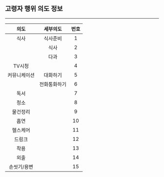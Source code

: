 ## 고령자 행위 의도 정보
------------------------------------------------------------------------------
|    의도     |   세부의도   |번호|
|:----------:|:------------:|:---:|
|식사|식사준비|1|
||식사|2|
||다과|3|
|TV시청||4|
|커뮤니케이션|대화하기|5|
||전화통화하기|6|
|독서||7|
|청소||8|
|물건정리||9|
|홉연||10|
|헬스케어||11|
|드링크||12|
|착용||13|
|외출||14|
|손씻기/용변||15|
